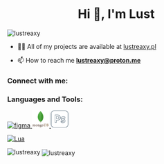 <h1 align="center">Hi 👋, I'm Lust</h1>


<p align="left"> <img src="https://komarev.com/ghpvc/?username=lustreaxy&label=Profile%20views&color=0e75b6&style=flat" alt="lustreaxy" /> </p>

- 👨‍💻 All of my projects are available at [lustreaxy.pl](lustreaxy.pl)

- 📫 How to reach me **lustreaxy@proton.me**

<h3 align="left">Connect with me:</h3>
<p align="left">
</p>

<h3 align="left">Languages and Tools:</h3>
<p align="left"> <a href="https://www.figma.com/" target="_blank" rel="noreferrer"> <img src="https://www.vectorlogo.zone/logos/figma/figma-icon.svg" alt="figma" width="40" height="40"/> </a> <a href="https://www.mongodb.com/" target="_blank" rel="noreferrer"> <img src="https://raw.githubusercontent.com/devicons/devicon/master/icons/mongodb/mongodb-original-wordmark.svg" alt="mongodb" width="40" height="40"/> </a> <a href="https://www.photoshop.com/en" target="_blank" rel="noreferrer"> <img src="https://raw.githubusercontent.com/devicons/devicon/master/icons/photoshop/photoshop-line.svg" alt="photoshop" width="40" height="40"/> </a> </p>
<a href="https://www.lua.org/docs.html" target="_blank" rel="noreferrer"><img src="https://upload.wikimedia.org/wikipedia/commons/thumb/c/cf/Lua-Logo.svg/1200px-Lua-Logo.svg.png" width="36" height="36" alt="Lua" /></a>

<p><img align="left" src="https://github-readme-stats.vercel.app/api/top-langs?username=lustreaxy&show_icons=true&locale=en&layout=compact" alt="lustreaxy" /></p>

<p>&nbsp;<img align="center" src="https://github-readme-stats.vercel.app/api?username=lustreaxy&show_icons=true&locale=en" alt="lustreaxy" /></p>
